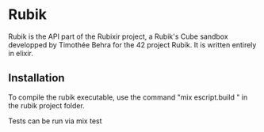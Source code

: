 # Rubik

Rubik is the API part of the Rubixir project, a Rubik's Cube sandbox developped by Timothée Behra for the 42 project Rubik. It is written entirely in elixir. 

## Installation

To compile the rubik executable, use the command "mix escript.build " in the rubik project folder.

Tests can be run via mix test
